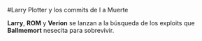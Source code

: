 #Larry Plotter y los commits de l a Muerte

**Larry**, **ROM** y **Verion** se lanzan a la búsqueda de los exploits que
 **Ballmemort** nesecita para sobrevivir.
